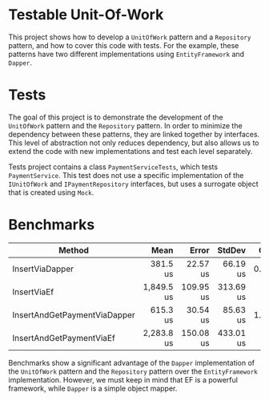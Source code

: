 # Testable Unit-Of-Work

This project shows how to develop a `UnitOfWork` pattern and a `Repository` pattern, and how to cover this code with tests. For the example, these patterns have two different implementations using `EntityFramework` and `Dapper`.

# Tests

The goal of this project is to demonstrate the development of the `UnitOfWork` pattern and the `Repository` pattern. In order to minimize the dependency between these patterns, they are linked together by interfaces. This level of abstraction not only reduces dependency, but also allows us to extend the code with new implementations and test each level separately. 

Tests project contains a class `PaymentServiceTests`, which tests `PaymentService`. This test does not use a specific implementation of the `IUnitOfWork` and `IPaymentRepository` interfaces, but uses a surrogate object that is created using `Mock`.

# Benchmarks

|                       Method |       Mean |     Error |    StdDev |  Gen 0 | Allocated |
|----------------------------- |-----------:|----------:|----------:|-------:|----------:|
|              InsertViaDapper |   381.5 us |  22.57 us |  66.19 us | 0.9766 |      5 KB |
|                  InsertViaEf | 1,849.5 us | 109.95 us | 313.69 us |      - |     50 KB |
| InsertAndGetPaymentViaDapper |   615.3 us |  30.54 us |  85.63 us | 1.9531 |      8 KB |
|     InsertAndGetPaymentViaEf | 2,283.8 us | 150.08 us | 433.01 us |      - |     61 KB |

Benchmarks show a significant advantage of the `Dapper` implementation of the `UnitOfWork` pattern and the `Repository` pattern over the `EntityFramework` implementation. However, we must keep in mind that EF is a powerful framework, while `Dapper` is a simple object mapper.